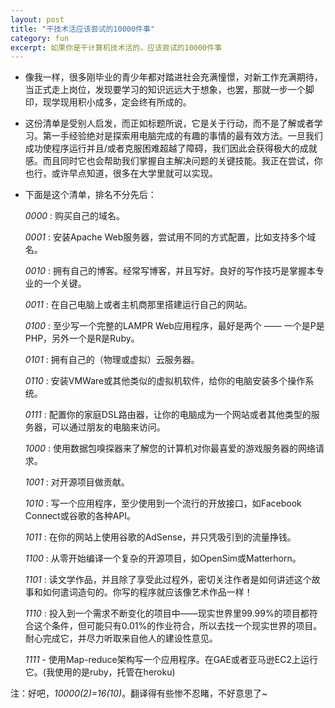 ```yaml
---
layout: post
title: "干技术活应该尝试的10000件事"
category: fun
excerpt: 如果你是干计算机技术活的，应该尝试的10000件事
---
```


*   像我一样，很多刚毕业的青少年都对踏进社会充满憧憬，对新工作充满期待，当正式走上岗位，发现要学习的知识远远大于想象，也罢，那就一步一个脚印，现学现用积小成多，定会终有所成的。

*   这份清单是受别人启发，而正如标题所说，它是关于行动，而不是了解或者学习。第一手经验绝对是探索用电脑完成的有趣的事情的最有效方法。一旦我们成功使程序运行并且/或者克服困难超越了障碍，我们因此会获得极大的成就感。而且同时它也会帮助我们掌握自主解决问题的关键技能。我正在尝试，你也行，或许早点知道，很多在大学里就可以实现。


*   下面是这个清单，排名不分先后：

	*0000* : 购买自己的域名。

	*0001* : 安装Apache Web服务器，尝试用不同的方式配置，比如支持多个域名。

	*0010* : 拥有自己的博客。经常写博客，并且写好。良好的写作技巧是掌握本专业的一个关键。

	*0011* : 在自己电脑上或者主机商那里搭建运行自己的网站。

	*0100* : 至少写一个完整的LAMPR Web应用程序，最好是两个 —— 一个是P是PHP，另外一个是R是Ruby。

	*0101* : 拥有自己的（物理或虚拟）云服务器。

	*0110* : 安装VMWare或其他类似的虚拟机软件，给你的电脑安装多个操作系统。

	*0111* : 配置你的家庭DSL路由器，让你的电脑成为一个网站或者其他类型的服务器，可以通过朋友的电脑来访问。

	*1000* : 使用数据包嗅探器来了解您的计算机对你最喜爱的游戏服务器的网络请求。

	*1001* : 对开源项目做贡献。

	*1010* : 写一个应用程序，至少使用到一个流行的开放接口，如Facebook Connect或谷歌的各种API。

	*1011* : 在你的网站上使用谷歌的AdSense，并只凭吸引到的流量挣钱。

	*1100* : 从零开始编译一个复杂的开源项目，如OpenSim或Matterhorn。

	*1101* : 读文学作品，并且除了享受此过程外，密切关注作者是如何讲述这个故事和如何遣词造句的。你写的程序就应该像艺术作品一样！

	*1110* : 投入到一个需求不断变化的项目中——现实世界里99.99%的项目都符合这个条件，但可能只有0.01%的作业符合，所以去找一个现实世界的项目。耐心完成它，并尽力听取来自他人的建设性意见。

	*1111* - 使用Map-reduce架构写一个应用程序。在GAE或者亚马逊EC2上运行它。(我使用的是ruby，托管在heroku)

注：好吧，*10000(2)=16(10)*。翻译得有些惨不忍睹，不好意思了~